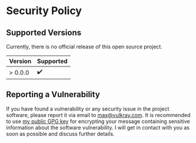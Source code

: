 # Security Policy

## Supported Versions

Currently, there is no official release of this open source project.

| Version | Supported          |
| ------- | ------------------ |
| > 0.0.0 | :heavy_check_mark: |

## Reporting a Vulnerability

If you have found a vulnerability or any security issue in the
project software, please report it via email to [max@vulkray.com](mailto:max@vulkray.com).
It is recommended to use [my public GPG key](https://keys.openpgp.org/vks/v1/by-fingerprint/886CC3E3F9487450C09B5B532D12E80870AEAED1)
for encrypting your message containing sensitive information about the software vulnerability.
I will get in contact with you as soon as possible and discuss further details.

